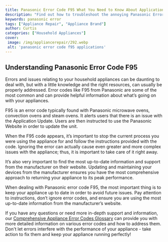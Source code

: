 ```yaml
---
title: Panasonic Error Code F95 What You Need to Know About Applications
description: "Find out how to troubleshoot the annoying Panasonic Error Code F95 to help you get your applications up and running Learn how to identify and address common application issues in this helpful blog post"
keywords: panasonic error
tags: ["Appliance Repair", "Appliance Brand"]
author: Curtis
categories: ["Household Appliances"]
cover: 
 image: /img/appliancerepair/292.webp
 alt: 'panasonic error code f95 applications'
---
```

## Understanding Panasonic Error Code F95

Errors and issues relating to your household appliances can be daunting to deal with, but with a little knowledge and the right resources, can usually be properly addressed. Error codes like F95 from Panasonic are some of the most common and can provide helpful information about what’s going on with your appliances. 

F95 is an error code typically found with Panasonic microwave ovens, convection ovens and steam ovens. It alerts users that there is an issue with the Application Update. Users are then instructed to use the Panasonic Website in order to update the unit.

When the F95 code appears, it’s important to stop the current process you were using the appliance for and follow the instructions provided with the code. Ignoring the error can actually cause even greater and more complex issues with the appliance; thus, it is important to take care of it right away.

It’s also very important to find the most up-to-date information and support from the manufacturer on their website. Updating and maintaining your devices from the manufacturer ensures you have the most comprehensive approach to returning your appliance to its peak performance.

When dealing with Panasonic error code F95, the most important thing is to keep your appliance up to date in order to avoid future issues. Pay attention to instructions, don’t ignore error codes, and ensure you are using the most up-to-date information from the manufacturer’s website. 

If you have any questions or need more in-depth support and information, our [Comprehensive Appliance Error Codes Glossary](./error-codes/) can provide you with more detailed information on various error codes and how to address them. Don't let errors interfere with the performance of your appliance - take action to fix them and keep your appliance running perfectly!

